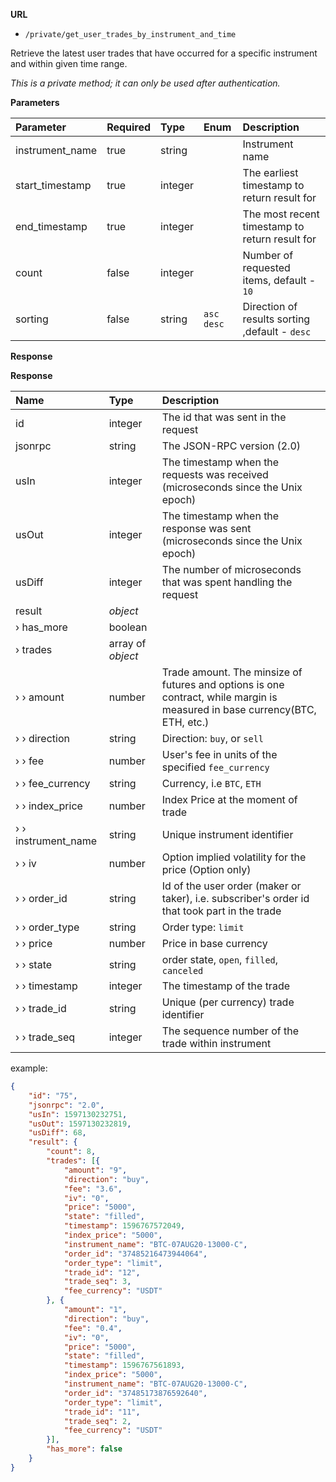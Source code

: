 **URL** 

- `/private/get_user_trades_by_instrument_and_time`

Retrieve the latest user trades that have occurred for a specific instrument and within given time range.



*This is a private method; it can only be used after authentication.*

**Parameters** 

| Parameter       | Required | Type    | Enum         | Description                                    |
| :-------------- | :------- | :------ | :----------- | :--------------------------------------------- |
| instrument_name | true     | string  |              | Instrument name                                |
| start_timestamp | true     | integer |              | The earliest timestamp to return result for    |
| end_timestamp   | true     | integer |              | The most recent timestamp to return result for |
| count           | false    | integer |              | Number of requested items, default - `10`      |
| sorting         | false    | string  | `asc` `desc` | Direction of results sorting ,default - `desc` |



**Response**

**Response**

| Name                 | Type              | Description                                                  |
| :------------------- | :---------------- | :----------------------------------------------------------- |
| id                   | integer           | The id that was sent in the request                          |
| jsonrpc              | string            | The JSON-RPC version (2.0)                                   |
| usIn                 | integer           | The timestamp when the requests was received (microseconds since the Unix epoch)                                                  |
| usOut                | integer           | The timestamp when the response was sent (microseconds since the Unix epoch)                                                   |
| usDiff               | integer           | The number of microseconds that was spent handling the request                                                         |
| result               | *object*          |                                                              |
| › has_more           | boolean           |                                                              |
| › trades             | array of *object* |                                                              |
| ›  › amount          | number            | Trade amount. The minsize of futures and options is one contract, while margin is measured in base currency(BTC, ETH, etc.)                                                |
| ›  › direction       | string            | Direction: `buy`, or `sell`                                  |
| ›  › fee             | number            | User's fee in units of the specified `fee_currency`          |
| ›  › fee_currency    | string            | Currency, i.e `BTC`, `ETH`                                   |
| ›  › index_price     | number            | Index Price at the moment of trade                           |
| ›  › instrument_name | string            | Unique instrument identifier                                 |
| ›  › iv              | number            | Option implied volatility for the price (Option only)        |
| ›  › order_id        | string            | Id of the user order (maker or taker), i.e. subscriber's order id that took part in the trade |
| ›  › order_type      | string            | Order type: `limit`                                          |
| ›  › price           | number            | Price in base currency                                       |
| ›  › state           | string            | order state, `open`, `filled`, `canceled`                    |
| ›  › timestamp       | integer           | The timestamp of the trade                                   |
| ›  › trade_id        | string            | Unique (per currency) trade identifier                       |
| ›  › trade_seq       | integer           | The sequence number of the trade within instrument           |

example:

```json
{
	"id": "75",
	"jsonrpc": "2.0",
	"usIn": 1597130232751,
	"usOut": 1597130232819,
	"usDiff": 68,
	"result": {
		"count": 8,
		"trades": [{
			"amount": "9",
			"direction": "buy",
			"fee": "3.6",
			"iv": "0",
			"price": "5000",
			"state": "filled",
			"timestamp": 1596767572049,
			"index_price": "5000",
			"instrument_name": "BTC-07AUG20-13000-C",
			"order_id": "37485216473944064",
			"order_type": "limit",
			"trade_id": "12",
			"trade_seq": 3,
			"fee_currency": "USDT"
		}, {
			"amount": "1",
			"direction": "buy",
			"fee": "0.4",
			"iv": "0",
			"price": "5000",
			"state": "filled",
			"timestamp": 1596767561893,
			"index_price": "5000",
			"instrument_name": "BTC-07AUG20-13000-C",
			"order_id": "37485173876592640",
			"order_type": "limit",
			"trade_id": "11",
			"trade_seq": 2,
			"fee_currency": "USDT"
		}],
		"has_more": false
	}
}
```



